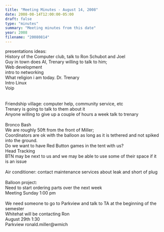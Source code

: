 ```yaml
---
title: "Meeting Minutes - August 14, 2008"
date: 2008-08-14T12:00:00-05:00
draft: false
type: "minutes"
summary: "Meeting minutes from this date"
year: 2008
filename: "20080814"
---
```


presentations ideas:<br />
History of the Computer club, talk to Ron Schubot and Joel<br />
Guy in town does AI, Trenary willing to talk to him;<br />
Web development<br />
intro to networking<br />
What religion i am today. Dr. Trenary<br />
Intro Linux<br />
Voip<br />
<br />
<br />
Friendship village: computer help, community service, etc<br />
Trenary is going to talk to them about it<br />
Anyone willing to give up a couple of hours a week talk to trenary<br />
<br />
Bronco Bash<br />
We are roughly 50ft from the front of Miller;<br />
Coordinators are ok with the balloon as long as it is tethered and not spiked into the ground.<br />
Do we want to have Red Button games in the tent with us?<br />
Head Tracking<br />
BTN may be next to us and we may be able to use some of their space if it is an issue<br />
<br />
Air conditioner: contact maintenance services about leak and short of plug<br />
<br />
Balloon project:<br />
Need to start ordering parts over the next week<br />
Meeting Sunday 1:00 pm<br />
<br />
We need someone to go to Parkview and talk to TA at the beginning of the semester<br />
Whitehat will be contacting Ron<br />
August 29th 1:30<br />
Parkview  ronald.miller@wmich
